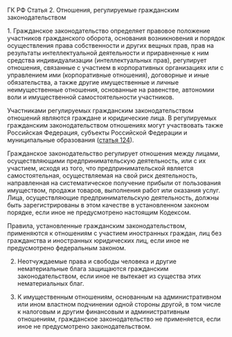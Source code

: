 ГК РФ Статья 2. Отношения, регулируемые гражданским законодательством

1\. Гражданское законодательство определяет правовое положение участников гражданского оборота, основания возникновения и порядок осуществления права собственности и других вещных прав, прав на результаты интеллектуальной деятельности и приравненные к ним средства индивидуализации (интеллектуальных прав), регулирует отношения, связанные с участием в корпоративных организациях или с управлением ими (корпоративные отношения), договорные и иные обязательства, а также другие имущественные и личные неимущественные отношения, основанные на равенстве, автономии воли и имущественной самостоятельности участников.

Участниками регулируемых гражданским законодательством отношений являются граждане и юридические лица. В регулируемых гражданским законодательством отношениях могут участвовать также Российская Федерация, субъекты Российской Федерации и муниципальные образования ([статья 124](124.md)).

Гражданское законодательство регулирует отношения между лицами, осуществляющими предпринимательскую деятельность, или с их участием, исходя из того, что предпринимательской является самостоятельная, осуществляемая на свой риск деятельность, направленная на систематическое получение прибыли от пользования имуществом, продажи товаров, выполнения работ или оказания услуг. Лица, осуществляющие предпринимательскую деятельность, должны быть зарегистрированы в этом качестве в установленном законом порядке, если иное не предусмотрено настоящим Кодексом.

Правила, установленные гражданским законодательством, применяются к отношениям с участием иностранных граждан, лиц без гражданства и иностранных юридических лиц, если иное не предусмотрено федеральным законом.

2. Неотчуждаемые права и свободы человека и другие нематериальные блага защищаются гражданским законодательством, если иное не вытекает из существа этих нематериальных благ.

3. К имущественным отношениям, основанным на административном или ином властном подчинении одной стороны другой, в том числе к налоговым и другим финансовым и административным отношениям, гражданское законодательство не применяется, если иное не предусмотрено законодательством.
